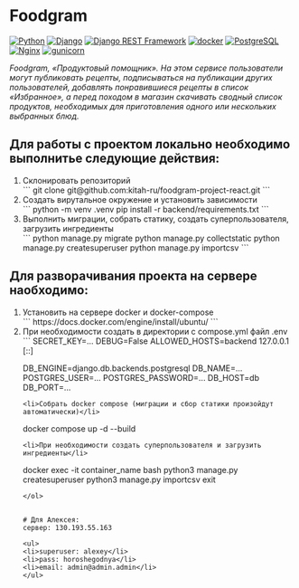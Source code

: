 # Foodgram
[![Python](https://img.shields.io/badge/-Python-464646?style=flat-square&logo=Python)](https://www.python.org/)
[![Django](https://img.shields.io/badge/-Django-464646?style=flat-square&logo=Django)](https://www.djangoproject.com/)
[![Django REST Framework](https://img.shields.io/badge/-Django%20REST%20Framework-464646?style=flat-square&logo=Django%20REST%20Framework)](https://www.django-rest-framework.org/)
[![docker](https://img.shields.io/badge/-Docker-464646?style=flat-square&logo=docker)](https://www.docker.com/)
[![PostgreSQL](https://img.shields.io/badge/-PostgreSQL-464646?style=flat-square&logo=PostgreSQL)](https://www.postgresql.org/)
[![Nginx](https://img.shields.io/badge/-NGINX-464646?style=flat-square&logo=NGINX)](https://nginx.org/ru/)
[![gunicorn](https://img.shields.io/badge/-gunicorn-464646?style=flat-square&logo=gunicorn)](https://gunicorn.org/)

*Foodgram, «Продуктовый помощник». На этом сервисе пользователи могут публиковать рецепты, подписываться на публикации других пользователей, добавлять понравившиеся рецепты в список «Избранное», а перед походом в магазин скачивать сводный список продуктов, необходимых для приготовления одного или нескольких выбранных блюд.*


## Для работы с проектом локально необходимо выполнитье следующие действия:
<ol>
  <li>Склонировать репозиторий</li>
  ```
  git clone git@github.com:kitah-ru/foodgram-project-react.git
  ```
  <li>Создать вирутальное окружение и установить зависимости</li>
  ```
  python -m venv .venv
  pip install -r backend/requirements.txt
  ```
  <li>Выполнить миграции, собрать статику, создать суперпользователя, загрузить ингредиенты</li>
  ```
  python manage.py migrate
  python manage.py collectstatic
  python manage.py createsuperuser
  python manage.py importcsv
  ```
</ol>


## Для разворачивания проекта на сервере наобходимо:
<ol>
  <li>Установить на сервере docker и docker-compose</li>
  ```
  https://docs.docker.com/engine/install/ubuntu/
  ```
  <li>При необходимости создать в директории с compose.yml файл .env</li>
  ```
  SECRET_KEY=...
  DEBUG=False
  ALLOWED_HOSTS=backend 127.0.0.1 [::]

  DB_ENGINE=django.db.backends.postgresql
  DB_NAME=...
  POSTGRES_USER=...
  POSTGRES_PASSWORD=...
  DB_HOST=db
  DB_PORT=...
  ```
  <li>Собрать docker compose (миграции и сбор статики произойдут автоматически)</li>
  ```
  docker compose up -d --build
  ```
  <li>При необходимости создать суперпользователя и загрузить ингредиенты</li>
  ```
  docker exec -it container_name bash
  python3 manage.py createsuperuser
  python3 manage.py importcsv
  exit
  ```
</ol>


# Для Алексея:
сервер: 130.193.55.163

<ul>
  <li>superuser: alexey</li>
  <li>pass: horoshegodnya</li>
  <li>email: admin@admin.admin</li>
</ul>

